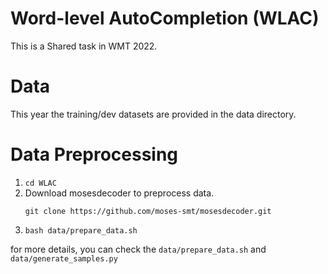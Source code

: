 # Word-level AutoCompletion (WLAC)
This is a Shared task in WMT 2022. 


# Data
This year the training/dev datasets are provided in the data directory. 

# Data Preprocessing
1. `cd WLAC` 
2. Download mosesdecoder to preprocess data.
    ```
    git clone https://github.com/moses-smt/mosesdecoder.git
    ```
3. `bash data/prepare_data.sh`

for more details, you can check the `data/prepare_data.sh` and `data/generate_samples.py`